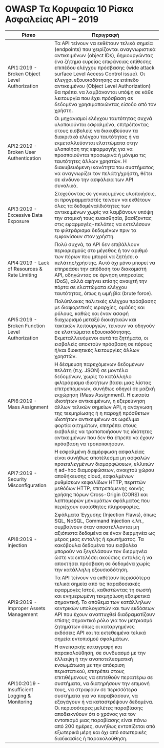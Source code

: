 OWASP Τα Κορυφαία 10 Ρίσκα Ασφαλείας API – 2019
======================================

| Ρίσκο | Περιγραφή |
| ---- | ----------- |
| API1:2019 - Broken Object Level Authorization | Τα API τείνουν να εκθέτουν τελικά σημεία (endpoints) που χειρίζονται αναγνωριστικά αντικειμένων (object IDs), δημιουργώντας ένα ζήτημα ευρείας επιφάνειας επίθεσης επιπέδου ελέγχου πρόσβασης (wide attack surface Level Access Control issue). Οι έλεγχοι εξουσιοδότησης σε επίπεδο αντικειμένου (Object Level Authorization) θα πρέπει να λαμβάνονται υπόψη σε κάθε λειτουργία που έχει πρόσβαση σε δεδομένα χρησιμοποιώντας είσοδο από τον χρήστη. |
| API2:2019 - Broken User Authentication | Οι μηχανισμοί ελέγχου ταυτότητας συχνά υλοποιούνται εσφαλμένα, επιτρέποντας στους εισβολείς να διακυβεύουν τα διακριτικά ελέγχου ταυτότητας ή να εκμεταλλεύονται ελαττώματα στην υλοποίηση της εφαρμογής για να προσποιούνται προσωρινά ή μόνιμα τις ταυτότητες άλλων χρηστών. Η διακυβευόμενη ικανότητα του συστήματος να αναγνωρίζει τον πελάτη/χρήστη, θέτει σε κίνδυνο την ασφάλεια των API συνολικά. |
| API3:2019 - Excessive Data Exposure | Στοχεύοντας σε γενικευμένες υλοποιήσεις, οι προγραμματιστές τείνουν να εκθέτουν όλες τα δεδομένα/ιδιότητες των αντικειμένων χωρίς να λαμβάνουν υπόψη την ατομική τους ευαισθησία, βασίζοντας στις εφαρμογές-πελάτες να εκτελέσουν το φιλτράρισμα δεδομένων πριν τα εμφανίσουν στον χρήστη. |
| API4:2019 - Lack of Resources & Rate Limiting | Πολύ συχνά, τα API δεν επιβάλλουν περιορισμούς στο μέγεθος ή τον αριθμό των πόρων που μπορεί να ζητήσει ο πελάτης/χρήστης. Αυτό όχι μόνο μπορεί να επηρεάσει την απόδοση του διακομιστή API, οδηγώντας σε άρνηση υπηρεσίας (DoS), αλλά αφήνει επίσης ανοιχτή την πόρτα σε ελαττώματα ελέγχου ταυτότητας, όπως η ωμή βία (brute force). |
| API5:2019 - Broken Function Level Authorization | Πολύπλοκες πολιτικές ελέγχου πρόσβασης με διαφορετικές ιεραρχίες, ομάδες και ρόλους, καθώς και έναν ασαφή διαχωρισμό μεταξύ διοικητικών και τακτικών λειτουργιών, τείνουν να οδηγούν σε ελαττώματα εξουσιοδότησης. Εκμεταλλευόμενοι αυτά τα ζητήματα, οι εισβολείς αποκτούν πρόσβαση σε πόρους ή/και διοικητικές λειτουργίες άλλων χρηστών. |
| API6:2019 - Mass Assignment | Η δέσμευση παρεχόμενων δεδομένων πελάτη (π.χ. JSON) σε μοντέλα δεδομένων, χωρίς το κατάλληλο φιλτράρισμα ιδιοτήτων βάσει μιας λίστας επιτρεπόμενων, συνήθως οδηγεί σε μαζική εκχώρηση (Mass Assignment). H εικασία ιδιοτήτων αντικειμένων, η εξερεύνηση άλλων τελικών σημείων API, η ανάγνωση της τεκμηρίωσης ή η παροχή πρόσθετων ιδιοτήτων αντικειμένων σε ωφέλιμα φορτία αιτημάτων, επιτρέπει στους εισβολείς να τροποποιήσουν τις ιδιότητες αντικειμένων που δεν θα έπρεπε να έχουν πρόσβαση να τροποποιήσουν. |
| API7:2019 - Security Misconfiguration | Η εσφαλμένη διαμόρφωση ασφαλείας είναι συνήθως αποτέλεσμα μη ασφαλών προεπιλεγμένων διαμορφώσεων, ελλιπών ή ad-hoc διαμορφώσεων, ανοιχτού χώρου αποθήκευσης cloud, εσφαλμένων ρυθμίσεων κεφαλίδων HTTP, περιττών μεθόδων HTTP, επιτρεπόμενης κοινής χρήσης πόρων Cross-Origin (CORS) και λεπτομερών μηνυμάτων σφάλματος που περιέχουν ευαίσθητες πληροφορίες. |
| API8:2019 - Injection | Σφάλματα Έγχυσης (Injection Flaws), όπως SQL, NoSQL, Command Injection κ.λπ., συμβαίνουν όταν αποστέλλονται μη αξιόπιστα δεδομένα σε έναν διερμηνέα ως μέρος μιας εντολής ή ερωτήματος. Τα κακόβουλα δεδομένα του εισβολέα μπορούν να ξεγελάσουν τον διερμηνέα ώστε να εκτελέσει ακούσιες εντολές ή να αποκτήσει πρόσβαση σε δεδομένα χωρίς την κατάλληλη εξουσιοδότηση. |
| API9:2019 - Improper Assets Management | Τα API τείνουν να εκθέτουν περισσότερα τελικά σημεία από τις παραδοσιακές εφαρμογές Ιστού, καθιστώντας τη σωστή και ενημερωμένη τεκμηρίωση εξαιρετικά σημαντική. Το απόθεμα των κατάλληλων κεντρικών υπολογιστών και των εκδόσεων API που έχουν αναπτυχθεί διαδραματίζουν επίσης σημαντικό ρόλο για τον μετριασμό ζητημάτων όπως οι καταργημένες εκδόσεις API και τα εκτεθειμένα τελικά σημεία εντοπισμού σφαλμάτων. |
| API10:2019 - Insufficient Logging & Monitoring | Η ανεπαρκής καταγραφή και παρακολούθηση, σε συνδυασμό με την έλλειψη ή την αναποτελεσματική ενσωμάτωση με την απόκριση περιστατικού, επιτρέπει στους επιτιθέμενους να επιτεθούν περαιτέρω σε συστήματα, να διατηρήσουν την επιμονή τους, να στραφούν σε περισσότερα συστήματα για να παραβιάσουν, να εξαγάγουν ή να καταστρέψουν δεδομένα. Οι περισσότερες μελέτες παραβίασης αποδεικνύουν ότι ο χρόνος για τον εντοπισμό μιας παραβίασης είναι πάνω από 200 ημέρες, συνήθως εντοπίζεται από εξωτερικά μέρη και όχι από εσωτερικές διαδικασίες ή παρακολούθηση. |
